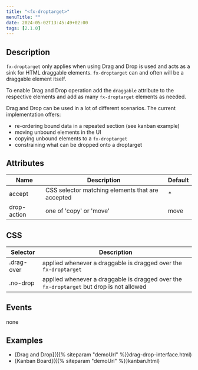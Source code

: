```yaml
---
title: "<fx-droptarget>"
menuTitle: ""
date: 2024-05-02T13:45:49+02:00
tags: [2.1.0]
---
```


## Description

`fx-droptarget` only applies when using Drag and Drop is used and acts as 
a sink for HTML draggable elements. `fx-droptarget` can and often will be a draggable element 
itself.

To enable Drag and Drop operation add the `draggable` attribute to the respective elements and add as many
`fx-droptarget` elements as needed. 

Drag and Drop can be used in a lot of different scenarios. The current implementation offers:
* re-ordering bound data in a repeated section (see kanban example)
* moving unbound elements in the UI
* copying unbound elements to a `fx-droptarget`
* constraining what can be dropped onto a droptarget


## Attributes
| Name          | Description                                       | Default |
|---------------|---------------------------------------------------|---|
| accept        | CSS selector matching elements that are accepted  | * |
| drop-action   | one of 'copy' or 'move'                           | move |


## CSS 
| Selector   | Description                                                                              |
|------------|------------------------------------------------------------------------------------------|
| .drag-over | applied whenever a draggable is dragged over the `fx-droptarget`                         |
| .no-drop   | applied whenever a draggable is dragged over the `fx-droptarget` but drop is not allowed |

## Events

none

## Examples

* [Drag and Drop]({{% siteparam "demoUrl" %}}drag-drop-interface.html)
* [Kanban Board]({{% siteparam "demoUrl" %}}kanban.html)
